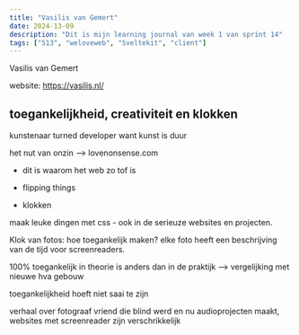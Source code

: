 ```yaml
---
title: "Vasilis van Gemert"
date: 2024-13-09
description: "Dit is mijn learning journal van week 1 van sprint 14"
tags: ["S13", "weloveweb", "Sveltekit", "client"]
---
```



Vasilis van Gemert

website: https://vasilis.nl/

## toegankelijkheid, creativiteit en klokken

kunstenaar turned developer want kunst is duur

het nut van onzin
--> lovenonsense.com
* dit is waarom het web zo tof is

* flipping things 
* klokken

maak leuke dingen met css - ook in de serieuze websites en projecten.

Klok van fotos: hoe toegankelijk maken?
elke foto heeft een beschrijving van de tijd voor screenreaders.

100% toegankelijk in theorie is anders dan in de praktijk
--> vergelijking met nieuwe hva gebouw

toegankelijkheid hoeft niet saai te zijn

verhaal over fotograaf vriend die blind werd en nu audioprojecten maakt, websites met screenreader zijn verschrikkelijk 

